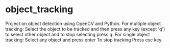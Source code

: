 # object_tracking
Project on object detection using OpenCV and Python.
For multiple object tracking:
Select the object to be tracked and then press any key (except 'q') to select other object and to stop selecting press q.
For single object tracking:
Select any object and press enter
To stop tracking Press esc key.
